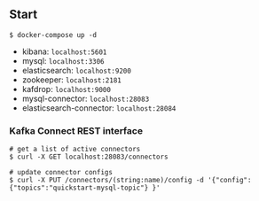 ## Start

```shell
$ docker-compose up -d
```

- kibana: `localhost:5601`
- mysql: `localhost:3306`
- elasticsearch: `localhost:9200`
- zookeeper: `localhost:2181`
- kafdrop: `localhost:9000`
- mysql-connector: `localhost:28083`
- elasticsearch-connector: `localhost:28084`

### Kafka Connect REST interface

```shell
# get a list of active connectors
$ curl -X GET localhost:28083/connectors

# update connector configs
$ curl -X PUT /connectors/(string:name)/config -d '{"config": {"topics":"quickstart-mysql-topic"} }'
```
